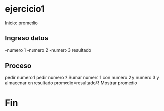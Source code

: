 # ejercicio1

Inicio: promedio

## Ingreso datos
-numero 1
-numero 2
-numero 3
resultado

## Proceso

pedir numero 1
pedir numero 2
Sumar numero 1 con numero 2 y numero 3 y almacenar en resultado
promedio=resultado/3
Mostrar promedio

# Fin #